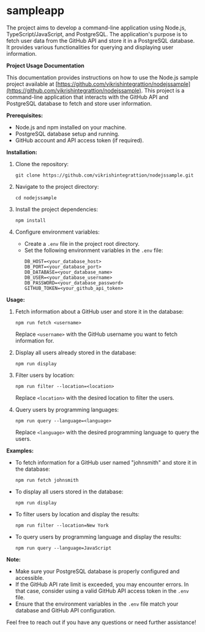# sampleapp
The project aims to develop a command-line application using Node.js, TypeScript/JavaScript, and PostgreSQL. The application's purpose is to fetch user data from the GitHub API and store it in a PostgreSQL database. It provides various functionalities for querying and displaying user information.

**Project Usage Documentation**

This documentation provides instructions on how to use the Node.js sample project available at [https://github.com/vikrishintegrattion/nodejssample](https://github.com/vikrishintegrattion/nodejssample). This project is a command-line application that interacts with the GitHub API and PostgreSQL database to fetch and store user information.

**Prerequisites:**
- Node.js and npm installed on your machine.
- PostgreSQL database setup and running.
- GitHub account and API access token (if required).

**Installation:**
1. Clone the repository:
   ```
   git clone https://github.com/vikrishintegrattion/nodejssample.git
   ```

2. Navigate to the project directory:
   ```
   cd nodejssample
   ```

3. Install the project dependencies:
   ```
   npm install
   ```

4. Configure environment variables:
   - Create a `.env` file in the project root directory.
   - Set the following environment variables in the `.env` file:
     ```
     DB_HOST=<your_database_host>
     DB_PORT=<your_database_port>
     DB_DATABASE=<your_database_name>
     DB_USER=<your_database_username>
     DB_PASSWORD=<your_database_password>
     GITHUB_TOKEN=<your_github_api_token>
     ```

**Usage:**
1. Fetch information about a GitHub user and store it in the database:
   ```
   npm run fetch <username>
   ```
   Replace `<username>` with the GitHub username you want to fetch information for.

2. Display all users already stored in the database:
   ```
   npm run display
   ```

3. Filter users by location:
   ```
   npm run filter --location=<location>
   ```
   Replace `<location>` with the desired location to filter the users.

4. Query users by programming languages:
   ```
   npm run query --language=<language>
   ```
   Replace `<language>` with the desired programming language to query the users.

**Examples:**
- To fetch information for a GitHub user named "johnsmith" and store it in the database:
  ```
  npm run fetch johnsmith
  ```

- To display all users stored in the database:
  ```
  npm run display
  ```

- To filter users by location and display the results:
  ```
  npm run filter --location=New York
  ```

- To query users by programming language and display the results:
  ```
  npm run query --language=JavaScript
  ```

**Note:**
- Make sure your PostgreSQL database is properly configured and accessible.
- If the GitHub API rate limit is exceeded, you may encounter errors. In that case, consider using a valid GitHub API access token in the `.env` file.
- Ensure that the environment variables in the `.env` file match your database and GitHub API configuration.

Feel free to reach out if you have any questions or need further assistance!
